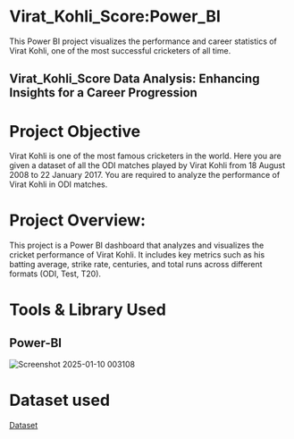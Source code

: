 # Virat_Kohli_Score:Power_BI

This Power BI project visualizes the performance and career statistics of Virat Kohli, one of the most successful cricketers of all time.


## Virat_Kohli_Score Data Analysis: Enhancing Insights for a Career Progression


# Project Objective

Virat Kohli is one of the most famous cricketers in the world. Here you are given a dataset of all the ODI matches played by Virat Kohli from 18 August 2008 to 22 January 2017. You are required to analyze the performance of Virat Kohli in ODI matches.



# Project Overview:

This project is a Power BI dashboard that analyzes and visualizes the cricket performance of Virat Kohli. It includes key metrics such as his batting average, strike rate, centuries, and total runs across different formats (ODI, Test, T20). 

# Tools & Library Used

## Power-BI

![Screenshot 2025-01-10 003108](https://github.com/user-attachments/assets/a8bd023e-5c98-4375-a70f-aeb9fdc80fff)


# Dataset used 


<a href = "https://github.com/snehap2000/Virat_Kohli_Score-Power_BI/blob/main/V_K%20dataset.csv" > Dataset</a>
